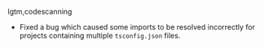 lgtm,codescanning
* Fixed a bug which caused some imports to be resolved incorrectly
  for projects containing multiple `tsconfig.json` files.

